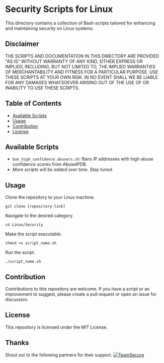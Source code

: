 # Security Scripts for Linux

This directory contains a collection of Bash scripts tailored for enhancing and maintaining security on Linux systems.

## Disclaimer

THE SCRIPTS AND DOCUMENTATION IN THIS DIRECTORY ARE PROVIDED "AS IS" WITHOUT WARRANTY OF ANY KIND, EITHER EXPRESS OR IMPLIED, INCLUDING, BUT NOT LIMITED TO, THE IMPLIED WARRANTIES OF MERCHANTABILITY AND FITNESS FOR A PARTICULAR PURPOSE. USE THESE SCRIPTS AT YOUR OWN RISK. IN NO EVENT SHALL WE BE LIABLE FOR ANY DAMAGES WHATSOEVER ARISING OUT OF THE USE OF OR INABILITY TO USE THESE SCRIPTS.

## Table of Contents 

- [Available Scripts](#available-scripts)
- [Usage](#usage)
- [Contribution](#contribution)
- [License](#license)

## Available Scripts

- `ban_high_confidence_abusers.sh`: Bans IP addresses with high abuse confidence scores from AbuseIPDB.
- _More scripts will be added over time. Stay tuned._

## Usage
Clone the repository to your Linux machine.

```git clone [repository-link]```

Navigate to the desired category.

```cd Linux/Security```

Make the script executable.

```chmod +x script_name.sh```

Run the script.

```./script_name.sh```

## Contribution
Contributions to this repository are welcome. If you have a script or an improvement to suggest, please create a pull request or open an issue for discussion.

## License
This repository is licensed under the MIT License.

## Thanks
Shout out to the following partners for their support.
[![TeamSecure](https://teamsecure.io/dist/img/logo.small.png)](https://teamsecure.io/)
